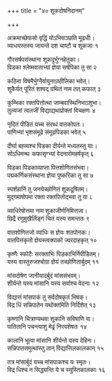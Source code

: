 +++
title = "४० शूकदोषनिदानम्"

+++

अक्रमाच्छेफसो वृद्धिं योऽभिवाञ्छति मूढधीः।  
व्याधयस्तस्य जायन्ते दश चाष्टौ च शूकजाः १

गौरसर्षपसंस्थाना शूकदुर्भुग्नहेतुका।  
पिडका श्लेष्मवाताभ्यां ज्ञेया सर्षपिका तु सा २

कठिना विषमैर्भुग्नैर्वायुनाऽष्ठीलिका भवेत्।  
शूकैर्यत् पूरितं शश्वद् ग्रथितं नाम तत् कफात् ३

कुम्भिका रक्तपित्तोत्था जाम्बवास्थिनिभाऽशुभा।  
तुल्यजां त्वलजीं विद्याद्यथाप्रोक्तां विचक्षणः ४

नृदितं पीडितं यच्च संरब्धं वातकोपतः।  
पाणिभ्यां भृशसंमूढे संमूढपिडका भवेत् ५

दीर्घा बह्व्यश्च पिडका दीर्यन्ते मध्यतस्तु याः।  
सोऽधिमन्थः कफासृग्भ्यां वेदनारोमहर्षकृत् ६

पिडका पिडकाव्याप्ता पित्तशोणितसंभवा।  
पद्मकर्णिकसंस्थाना ज्ञेया पुष्करिका तु सा ७

स्पर्शहानिं तु जनयेच्छोणितं शूकदूषितम्।  
मुद्गमाषोपमा रक्ता रक्तपित्तोद्भवा तु या ८

व्याधिरेषोत्तमा नाम शूकाजीर्णनिमित्तजा।  
छिद्रै रणुमुखैर्लिङ्गं चितं यस्य समन्ततः ९

वातशोणितजो व्याधिः स ज्ञेयः शतपोनकः।  
वातपित्तकृतो ज्ञेयस्त्वक्पाको ज्वरदाहकृत् १०

कृष्णैः स्फोटैः सरक्ताभिः पिडकाभिर्निपीडितम्।  
यस्य वास्तुरुजश्चोग्रा ज्ञेयं तच्छोणितार्बुदम् ११

मांसदोषेण जानीयादर्बुदं मांससंभवम्।  
शीर्यन्ते यस्य मांसानि यस्य सर्वाश्च वेदनाः १२

विद्यात्तं मांसपाकं तु सर्वदोषकृतं भिषक्।  
विद्र धिं सन्निपातेन यथोक्तमिति निर्दिशेत् १३

कृष्णानि चित्राण्यथवा शूकानि सविषाणि वा।  
पातितानि पचन्त्याशु मेढ्रं निरवशेषतः १४

कालानि भूत्वा मांसानि शीर्यन्ते यस्य देहिनः।  
सन्निपातसमुत्थांस्तु तान् विद्यात्तिलकालकान् १५

तत्र मांसार्बुदं यच्च मांसपाकश्च यः स्मृतः।  
विद्र धिश्च न सिद्ध्यन्ति ये च स्युस्तिकालकाः १६
